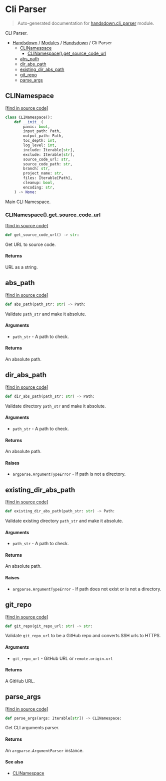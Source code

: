 # Cli Parser

> Auto-generated documentation for [handsdown.cli_parser](https://github.com/vemel/handsdown/blob/main/handsdown/cli_parser.py) module.

CLI Parser.

- [Handsdown](../README.md#-handsdown---python-documentation-generator) / [Modules](../MODULES.md#modules) / [Handsdown](index.md#handsdown) / Cli Parser
    - [CLINamespace](#clinamespace)
        - [CLINamespace().get_source_code_url](#clinamespaceget_source_code_url)
    - [abs_path](#abs_path)
    - [dir_abs_path](#dir_abs_path)
    - [existing_dir_abs_path](#existing_dir_abs_path)
    - [git_repo](#git_repo)
    - [parse_args](#parse_args)

## CLINamespace

[[find in source code]](https://github.com/vemel/handsdown/blob/main/handsdown/cli_parser.py#L16)

```python
class CLINamespace():
    def __init__(
        panic: bool,
        input_path: Path,
        output_path: Path,
        toc_depth: int,
        log_level: int,
        include: Iterable[str],
        exclude: Iterable[str],
        source_code_url: str,
        source_code_path: str,
        branch: str,
        project_name: str,
        files: Iterable[Path],
        cleanup: bool,
        encoding: str,
    ) -> None:
```

Main CLI Namespace.

### CLINamespace().get_source_code_url

[[find in source code]](https://github.com/vemel/handsdown/blob/main/handsdown/cli_parser.py#L53)

```python
def get_source_code_url() -> str:
```

Get URL to source code.

#### Returns

URL as a string.

## abs_path

[[find in source code]](https://github.com/vemel/handsdown/blob/main/handsdown/cli_parser.py#L102)

```python
def abs_path(path_str: str) -> Path:
```

Validate `path_str` and make it absolute.

#### Arguments

- `path_str` - A path to check.

#### Returns

An absolute path.

## dir_abs_path

[[find in source code]](https://github.com/vemel/handsdown/blob/main/handsdown/cli_parser.py#L115)

```python
def dir_abs_path(path_str: str) -> Path:
```

Validate directory `path_str` and make it absolute.

#### Arguments

- `path_str` - A path to check.

#### Returns

An absolute path.

#### Raises

- `argparse.ArgumentTypeError` - If path is not a directory.

## existing_dir_abs_path

[[find in source code]](https://github.com/vemel/handsdown/blob/main/handsdown/cli_parser.py#L134)

```python
def existing_dir_abs_path(path_str: str) -> Path:
```

Validate existing directory `path_str` and make it absolute.

#### Arguments

- `path_str` - A path to check.

#### Returns

An absolute path.

#### Raises

- `argparse.ArgumentTypeError` - If path does not exist or is not a directory.

## git_repo

[[find in source code]](https://github.com/vemel/handsdown/blob/main/handsdown/cli_parser.py#L74)

```python
def git_repo(git_repo_url: str) -> str:
```

Validate `git_repo_url` to be a GitHub repo and converts SSH urls to HTTPS.

#### Arguments

- `git_repo_url` - GitHub URL or `remote.origin.url`

#### Returns

A GitHub URL.

## parse_args

[[find in source code]](https://github.com/vemel/handsdown/blob/main/handsdown/cli_parser.py#L155)

```python
def parse_args(args: Iterable[str]) -> CLINamespace:
```

Get CLI arguments parser.

#### Returns

An `argparse.ArgumentParser` instance.

#### See also

- [CLINamespace](#clinamespace)

